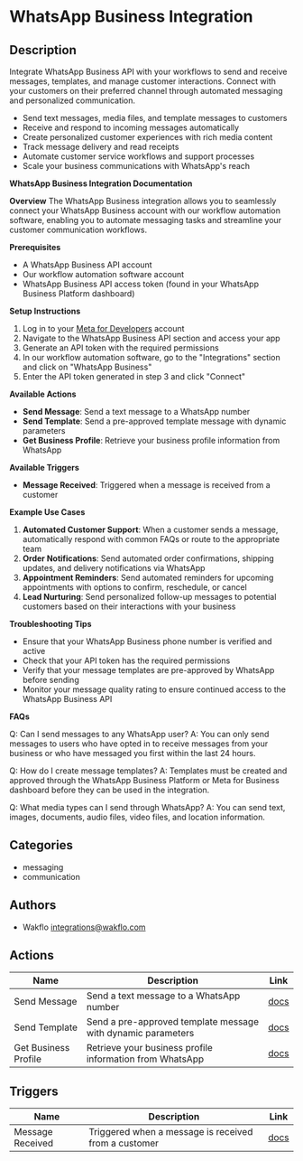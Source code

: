 # WhatsApp Business Integration

## Description

Integrate WhatsApp Business API with your workflows to send and receive messages, templates, and manage customer interactions. Connect with your customers on their preferred channel through automated messaging and personalized communication.

* Send text messages, media files, and template messages to customers
* Receive and respond to incoming messages automatically
* Create personalized customer experiences with rich media content
* Track message delivery and read receipts
* Automate customer service workflows and support processes
* Scale your business communications with WhatsApp's reach

**WhatsApp Business Integration Documentation**

**Overview**
The WhatsApp Business integration allows you to seamlessly connect your WhatsApp Business account with our workflow automation software, enabling you to automate messaging tasks and streamline your customer communication workflows.

**Prerequisites**

* A WhatsApp Business API account
* Our workflow automation software account
* WhatsApp Business API access token (found in your WhatsApp Business Platform dashboard)

**Setup Instructions**

1. Log in to your [Meta for Developers](https://developers.facebook.com/) account
2. Navigate to the WhatsApp Business API section and access your app
3. Generate an API token with the required permissions
4. In our workflow automation software, go to the "Integrations" section and click on "WhatsApp Business"
5. Enter the API token generated in step 3 and click "Connect"

**Available Actions**

* **Send Message**: Send a text message to a WhatsApp number
* **Send Template**: Send a pre-approved template message with dynamic parameters
* **Get Business Profile**: Retrieve your business profile information from WhatsApp

**Available Triggers**

* **Message Received**: Triggered when a message is received from a customer

**Example Use Cases**

1. **Automated Customer Support**: When a customer sends a message, automatically respond with common FAQs or route to the appropriate team
2. **Order Notifications**: Send automated order confirmations, shipping updates, and delivery notifications via WhatsApp
3. **Appointment Reminders**: Send automated reminders for upcoming appointments with options to confirm, reschedule, or cancel
4. **Lead Nurturing**: Send personalized follow-up messages to potential customers based on their interactions with your business

**Troubleshooting Tips**

* Ensure that your WhatsApp Business phone number is verified and active
* Check that your API token has the required permissions
* Verify that your message templates are pre-approved by WhatsApp before sending
* Monitor your message quality rating to ensure continued access to the WhatsApp Business API

**FAQs**

Q: Can I send messages to any WhatsApp user?
A: You can only send messages to users who have opted in to receive messages from your business or who have messaged you first within the last 24 hours.

Q: How do I create message templates?
A: Templates must be created and approved through the WhatsApp Business Platform or Meta for Business dashboard before they can be used in the integration.

Q: What media types can I send through WhatsApp?
A: You can send text, images, documents, audio files, video files, and location information.

## Categories

- messaging
- communication

## Authors

- Wakflo <integrations@wakflo.com>

## Actions

| Name | Description | Link |
|------|-------------|------|
| Send Message | Send a text message to a WhatsApp number | [docs](actions/send_message.md) |
| Send Template | Send a pre-approved template message with dynamic parameters | [docs](actions/send_template.md) |
| Get Business Profile | Retrieve your business profile information from WhatsApp | [docs](actions/get_business_profile.md) |

## Triggers

| Name | Description | Link |
|------|-------------|------|
| Message Received | Triggered when a message is received from a customer | [docs](triggers/message_received.md) |